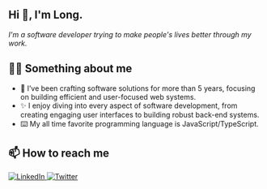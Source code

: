 ## Hi :wave:, I'm Long.
*I'm a software developer trying to make people's lives better through my work.*

## :technologist: Something about me
- 💼 I’ve been crafting software solutions for more than 5 years, focusing on building efficient and user-focused web systems.
- ✨ I enjoy diving into every aspect of software development, from creating engaging user interfaces to building robust back-end systems.
- ⌨️ My all time favorite programming language is JavaScript/TypeScript.

## :mailbox: How to reach me

<div style="margin-top:10px">
  <div>
    <a  href="https://linkedin.com/in/longdvh" target="_blank" rel="noopener">
      <img src="https://img.shields.io/badge/LinkedIn-0A66C2.svg?style=for-the-badge&logo=linkedin&logoColor=white" alt="LinkedIn"/>
    </a>
    <a href="https://twitter.com/longdoan7421" target="_blank" rel="noopener">
      <img src="https://img.shields.io/badge/Twitter-1DA1F2.svg?style=for-the-badge&logo=twitter&logoColor=white" alt="Twitter"/>
    </a>
  </div>
</div>
